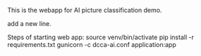 This is the webapp for AI picture classification demo.

add a new line.

Steps of starting web app:
source venv/bin/activate
pip install -r requirements.txt
gunicorn -c dcca-ai.conf application:app
